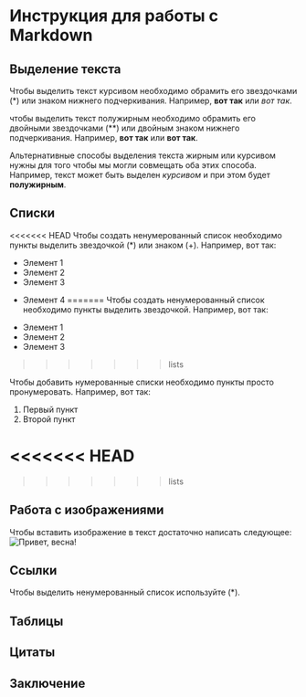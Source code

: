 # Инструкция для работы с Markdown

## Выделение текста

Чтобы выделить текст курсивом необходимо обрамить его звездочками (*) или знаком нижнего подчеркивания. Например, **вот так** или _вот так_.

чтобы выделить текст полужирным необходимо обрамить его двойными звездочками (**) или двойным знаком нижнего подчеркивания. Например, **вот так** или __вот так__.

Альтернативные способы выделения текста жирным или курсивом нужны для того чтобы мы могли совмещать оба этих способа. Например, текст может быть выделен _курсивом_ и при этом будет **полужирным**.

## Списки

<<<<<<< HEAD
Чтобы создать ненумерованный список необходимо пункты выделить звездочкой (*) или знаком (+). Например, вот так:
* Элемент 1
* Элемент 2
* Элемент 3
+ Элемент 4
=======
Чтобы создать ненумерованный список необходимо пункты выделить звездочкой. Например, вот так:
* Элемент 1
* Элемент 2
* Элемент 3
>>>>>>> lists

Чтобы добавить нумерованные списки необходимо пункты просто пронумеровать. Например, вот так:
1. Первый пункт
2. Второй пункт

<<<<<<< HEAD
=======

>>>>>>> lists
## Работа с изображениями

Чтобы вставить изображение в текст достаточно написать следующее:
![Привет, весна!](1.jpeg)

## Ссылки 
Чтобы выделить ненумерованный список используйте (*).

## Таблицы

## Цитаты

## Заключение
